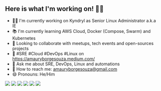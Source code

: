 ## Here is what I'm working on! 👨‍💻

- 👨‍💻 I'm currently working on Kyndryl as Senior Linux Administrator a.k.a IE
- 📚 I'm currently learning AWS Cloud, Docker (Compose, Swarm) and Kubernetes
- 👯 Looking to collaborate with meetups, tech events and open-sources projects
- 🚀 #SRE #Cloud #DevOps #Linux on https://amauryborgesouza.medium.com/
- 💬 Ask me about SRE, DevOps, Linux and automations
- 📧 How to reach me: amauryborgesouza@gmail.com
- 😄 Pronouns: He/Him

<a href="https://github.com/amaurybsouza"><img src="https://img.shields.io/badge/GitHub-100000?style=for-the-badge&logo=github&logoColor=white" /><a/>
<a href="https://twitter.com/amaurybsouza_"><img src="https://img.shields.io/badge/Twitter-1DA1F2?style=for-the-badge&logo=twitter&logoColor=white" /><a/>
<a href="https://www.linkedin.com/in/amaurybsouza/"><img src="https://img.shields.io/badge/LinkedIn-0077B5?style=for-the-badge&logo=linkedin&logoColor=white" /><a/>
<a href="https://amaurybsouza.medium.com/"><img src="https://img.shields.io/badge/medium-%2312100E.svg?&style=for-the-badge&logo=medium&logoColor=white" /><a/>
<a href="https://gitlab.com/amauryborgesouza"><img src="https://img.shields.io/badge/gitlab-%23181717.svg?style=for-the-badge&logo=gitlab&logoColor=white" /><a/>
<a href="https://amauryborgesouza@gmail.com"><img src="https://img.shields.io/badge/Gmail-D14836?style=for-the-badge&logo=gmail&logoColor=white" /><a/>



